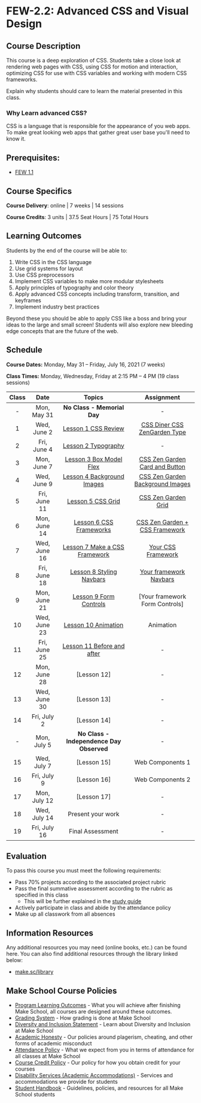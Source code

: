 # FEW-2.2: Advanced CSS and Visual Design

## Course Description

This course is a deep exploration of CSS. Students take a close look at rendering web pages with CSS, using CSS for motion and interaction, optimizing CSS for use with CSS variables and working with modern CSS frameworks.

Explain why students should care to learn the material presented in this class.

### Why Learn advanced CSS? 

CSS is a language that is responsible for the appearance of you web apps. To make great looking web apps that gather great user base you'll need to know it. 

## Prerequisites:  

- [FEW 1.1](https://github.com/Make-School-Courses/FEW-1.1-Web-Foundations)

## Course Specifics

**Course Delivery**: online | 7 weeks | 14 sessions

**Course Credits**: 3 units | 37.5 Seat Hours | 75 Total Hours

## Learning Outcomes

Students by the end of the course will be able to:

1. Write CSS in the CSS language
1. Use grid systems for layout
1. Use CSS preprocessors
1. Implement CSS variables to make more modular stylesheets
1. Apply principles of typography and color theory
1. Apply advanced CSS concepts including transform, transition, and keyframes
1. Implement industry best practices

Beyond these you should be able to apply CSS like a boss and bring your ideas to the large and small screen! Students will also explore new bleeding edge concepts that are the future of the web. 

## Schedule

**Course Dates:** Monday, May 31 – Friday, July 16, 2021 (7 weeks)

**Class Times:** Monday, Wednesday, Friday at 2:15 PM – 4 PM (19 class sessions)

| Class |    Date    |             Topics           | Assignment |
|:-----:|:----------:|:----------------------------:|:----------:|
|  - |  Mon, May 31  | **No Class - Memorial Day**  | - |
|  1 |  Wed, June 2  | [Lesson 1 CSS Review]        | [CSS Diner CSS ZenGarden Type] |
|  2 |  Fri, June 4  | [Lesson 2 Typography]        | - |
|  3 |  Mon, June 7  | [Lesson 3 Box Model Flex]    | [CSS Zen Garden Card and Button] |
|  4 |  Wed, June 9  | [Lesson 4 Background Images] | [CSS Zen Garden Background Images] |
|  5 |  Fri, June 11 | [Lesson 5 CSS Grid]          | [CSS Zen Garden Grid] |
|  6 |  Mon, June 14 | [Lesson 6 CSS Frameworks]    | [CSS Zen Garden + CSS Framework] |
|  7 |  Wed, June 16 | [Lesson 7 Make a CSS Framework] | [Your CSS Framework] |
|  8 |  Fri, June 18 | [Lesson 8 Styling Navbars] | [Your framework Navbars] |
|  9 |  Mon, June 21 | [Lesson 9 Form Controls] | [Your framework Form Controls] |
| 10 |  Wed, June 23 | [Lesson 10 Animation] | Animation |
| 11 |  Fri, June 25 | [Lesson 11 Before and after] | - |
| 12 |  Mon, June 28 | [Lesson 12] | - |
| 13 |  Wed, June 30 | [Lesson 13] | - |
| 14 |  Fri, July 2  | [Lesson 14] | - |
| -  |  Mon, July 5  | **No Class - Independence Day Observed** | - |
| 15 |  Wed, July 7  | [Lesson 15] | Web Components 1 |
| 16 |  Fri, July 9  | [Lesson 16] | Web Components 2 |
| 17 |  Mon, July 12 | [Lesson 17] | - |
| 18 |  Wed, July 14 | Present your work | - |
| 19 |  Fri, July 16 | Final Assessment | - |

[Lesson 1 CSS Review]: lessons/lesson-01.md
[Lesson 2 Typography]: lessons/lesson-02.md
[Lesson 3 Box Model Flex]: lessons/lesson-03.md
[Lesson 4 Background Images]: lessons/lesson-04.md
[Lesson 5 CSS Grid]: lessons/lesson-05.md
[Lesson 6 CSS Frameworks]: lessons/lesson-06.md
[Lesson 7 Make a CSS Framework]: lessons/lesson-07.md
[Lesson 8 Styling Navbars]: lessons/lesson-08.md
[Lesson 9 Form Controls]: lessons/lesson-09.md
[Lesson 10 Animation]: lessons/lesson-10.md
[Lesson 11 Before and after]: lessons/lesson-11.md

[CSS Diner CSS ZenGarden Type]: lessons/lesson-01.md#after-class
[CSS Zen Garden Card and Button]: lessons/lesson-03.md#after-class
[CSS Zen Garden Background Images]: lessons/lesson-04.md#after-class
[CSS Zen Garden Grid]: lessons/lesson-05.md#after-class
[CSS Zen Garden + CSS Framework]: lessons/lesson-06.md#after-class
[Your CSS Framework]: lessons/lesson-07.md#after-class
[Your framework Navbars]: lessons/lesson-08.md#after-class
[Lesson 9 Form Controls]: lessons/lesson-09.md#after-class

## Evaluation
To pass this course you must meet the following requirements:

- Pass 70% projects according to the associated project rubric
- Pass the final summative assessment according to the rubric as specified in this class
    - This will be further explained in the [study guide](study-guide.md)
- Actively participate in class and abide by the attendance policy
- Make up all classwork from all absences

##  Information Resources

Any additional resources you may need (online books, etc.) can be found here. You can also find additional resources through the library linked below:

- [make.sc/library](http://make.sc/library)

## Make School Course Policies

- [Program Learning Outcomes](https://make.sc/program-learning-outcomes) - What you will achieve after finishing Make School, all courses are designed around these outcomes.
- [Grading System](https://make.sc/grading-system) - How grading is done at Make School
- [Diversity and Inclusion Statement](https://make.sc/diversity-and-inclusion-statement) - Learn about Diversity and Inclusion at Make School
- [Academic Honesty](https://make.sc/academic-honesty-policy) - Our policies around plagerism, cheating, and other forms of academic misconduct 
- [Attendance Policy](https://make.sc/attendance-policy) - What we expect from you in terms of attendance for all classes at Make School
- [Course Credit Policy](https://make.sc/course-credit-policy) - Our policy for how you obtain credit for your courses
- [Disability Services (Academic Accommodations)](https://make.sc/disability-services) - Services and accommodations we provide for students
- [Student Handbook](https://make.sc/student-handbook) - Guidelines, policies, and resources for all Make School students
